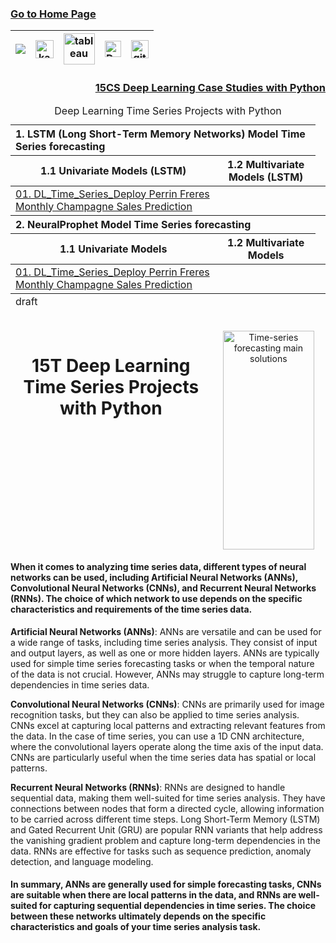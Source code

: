### [Go to Home Page](https://github.com/celik-muhammed)

<div align="center">
  
| [![](https://img.shields.io/badge/linkedin-%230077B5.svg?&style=for-the-badge&logo=linkedin&logoColor=white)][Linkedin] | [<img src="https://www.kaggle.com/static/images/site-logo.svg" alt="kaggle" height="28.5"/>][kaggle] | [<img src="https://www.tableau.com/sites/default/files/2021-05/tableau_rgb_500x104.png" alt="tableau" height="50"/>][tableau] | [<picture><source media="(prefers-color-scheme: dark)" srcset="https://theme.zdassets.com/theme_assets/224203/4a55138e21ad44a9c72c8295181c79fe938a2ae6.svg" alt="kaggle" height="26"><img alt="Dark" src="https://cdn-static-1.medium.com/sites/medium.com/about/images/Medium-Logo-Black-RGB-1.svg" alt="kaggle" height="26"></picture>][medium] | [<img src="https://user-images.githubusercontent.com/94930605/160260064-ff3aa908-cbfd-4350-ab28-a26a0b7a1819.png" alt="github_pages" height="28.5"/>][github_pages] |
|:-:|:-:|:-:|:-:|:-:|
<!-- CHANGE-05 .../myname/ myname yerine profil user name yaz -->
[Linkedin]: https://www.linkedin.com/in/çelik-muhammed/ "LinkedIn"
[kaggle]: https://www.kaggle.com/clkmuhammed "Kaggle Page"
[tableau]: https://public.tableau.com/app/profile/celikmuhammed "Tableau Page"
[medium]: https://celik-muhammed.medium.com/ "Medium Page"
[github_pages]: https://celik-muhammed.github.io/ "GitHub Pages"
</div>


<h3 align='right'>
  
[15CS Deep Learning Case Studies with Python](https://github.com/celik-muhammed/15CS-Deep-Learning-Case-Studies-with-Python/blob/master/README.md)
</h3>


<table align="center">
    <caption><div align='center'>Deep Learning Time Series Projects with Python</div></caption>
<thead align='left'><tr><th colspan=2>1. LSTM (Long Short-Term Memory Networks) Model Time Series forecasting</th></tr></thead>
<thead><tr><th>1.1 Univariate Models (LSTM)</th><th>1.2 Multivariate Models (LSTM)</th></tr></thead>
<tbody>
  <tr>
    <td rowspan="2"><a href="https://github.com/celik-muhammed/DL_Time_Series_Deploy-Perrin-Freres-Monthly-Champagne-Sales-Prediction/blob/master/README.md">01. DL_Time_Series_Deploy Perrin Freres Monthly Champagne Sales Prediction</a></td>
    <td><a href="#"></a></td>
  </tr>
  <tr>
<!--     <td><a href="https://www.kaggle.com/code/clkmuhammed/credit-score-classification-logreg-rf-xgb-deploy/notebook">02. Kaggle: Credit Score Classification</a></td> -->
  </tr>
</tbody>
<thead align='left'><tr><th colspan=2>2. NeuralProphet Model Time Series forecasting</th></tr></thead>
<thead><tr><th>1.1 Univariate Models</th><th>1.2 Multivariate Models</th></tr></thead>
<tbody>
  <tr>
    <td rowspan="2"><a href="https://github.com/celik-muhammed/DL_Time_Series_Deploy-Perrin-Freres-Monthly-Champagne-Sales-Prediction/blob/master/README.md">01. DL_Time_Series_Deploy Perrin Freres Monthly Champagne Sales Prediction</a></td>
    <td><a href="#"></a></td>
  </tr>
  <tr>
    <td><a href="#"></a></td>
    <td><a href="#"></a></td>
  </tr>
</tbody>
  
<tfoot>
  <tr><td>draft</td></tr>
</tfoot>
</table>



<br>
<div style="display: flex; justify-content: center; text-align: center;">
  <h1 align=center>15T Deep Learning Time Series Projects with Python</h1>
  <img src="https://i.imgur.com/hHfqnyN.png" alt="Time-series forecasting main solutions" style="height: 350px; width: 80%;">
</div>

<h4>When it comes to analyzing time series data, different types of neural networks can be used, including Artificial Neural Networks (ANNs), Convolutional Neural Networks (CNNs), and Recurrent Neural Networks (RNNs). The choice of which network to use depends on the specific characteristics and requirements of the time series data.</h4>

<p><strong>Artificial Neural Networks (ANNs)</strong>: ANNs are versatile and can be used for a wide range of tasks, including time series analysis. They consist of input and output layers, as well as one or more hidden layers. ANNs are typically used for simple time series forecasting tasks or when the temporal nature of the data is not crucial. However, ANNs may struggle to capture long-term dependencies in time series data.</p>

<p><strong>Convolutional Neural Networks (CNNs)</strong>: CNNs are primarily used for image recognition tasks, but they can also be applied to time series analysis. CNNs excel at capturing local patterns and extracting relevant features from the data. In the case of time series, you can use a 1D CNN architecture, where the convolutional layers operate along the time axis of the input data. CNNs are particularly useful when the time series data has spatial or local patterns.</p>

<p><strong>Recurrent Neural Networks (RNNs)</strong>: RNNs are designed to handle sequential data, making them well-suited for time series analysis. They have connections between nodes that form a directed cycle, allowing information to be carried across different time steps. Long Short-Term Memory (LSTM) and Gated Recurrent Unit (GRU) are popular RNN variants that help address the vanishing gradient problem and capture long-term dependencies in the data. RNNs are effective for tasks such as sequence prediction, anomaly detection, and language modeling.</p>

<h4>In summary, ANNs are generally used for simple forecasting tasks, CNNs are suitable when there are local patterns in the data, and RNNs are well-suited for capturing sequential dependencies in time series. The choice between these networks ultimately depends on the specific characteristics and goals of your time series analysis task.</h4>


